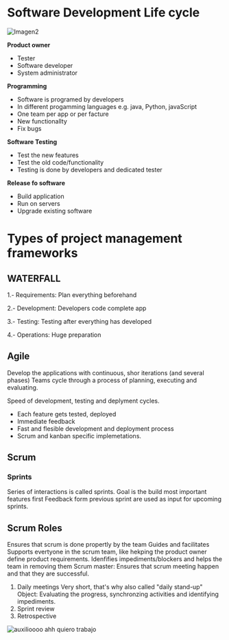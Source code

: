 # Software Development Life cycle 


![Imagen2](https://user-images.githubusercontent.com/114703394/231704976-ead5d4e8-918f-4a70-b4aa-6c397f0a7899.png)


**Product owner** 
- Tester
- Software developer
- System administrator

**Programming** 
- Software is programed by developers
- In different progamming languages e.g. java, Python, javaScript
- One team per app or per facture
- New functionallty
- Fix bugs

**Software Testing**
- Test the new features
- Test the old code/functionality
- Testing is done by developers and dedicated tester

**Release fo software**
- Build application 
- Run on servers
- Upgrade existing software

# Types of project management frameworks 

## WATERFALL

1.- Requirements: Plan everything beforehand

2.- Development: Developers code complete app

3.- Testing: Testing after everything has developed

4.- Operations: Huge preparation 


## Agile
Develop the applications with continuous, shor iterations (and several phases)
Teams cycle through a process of planning, executing and evaluating. 

Speed of development, testing and deplyment cycles.
- Each feature gets tested, deployed
- Immediate feedback
- Fast and flesible development and deployment process
- Scrum and kanban specific implemetations. 

## Scrum

### Sprints
Series of interactions is called sprints.
Goal is the build most important features first
Feedback form previous sprint are used as input for upcoming sprints.

## Scrum Roles
Ensures that scrum is done propertly by the team 
Guides and facilitates
Supports evertyone in the scrum team, like hekping the product owner define product requirements. 
Idenfifies impediments/blockers and helps the team in removing them 
Scrum master: Ensures that scrum meeting happen and that they are successful.  
1) Daily meetings
    Very short, that's why also called "daily stand-up"
    Object: Evaluating the progress, synchronzing activities and identifying impediments. 
2) Sprint review
3) Retrospective 

![auxilioooo ahh quiero trabajo](https://user-images.githubusercontent.com/114703394/231859411-70d3fee3-8fc0-471d-9795-e3692a3f40e1.png)






